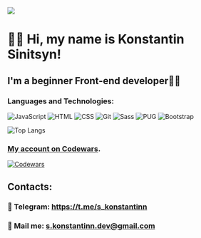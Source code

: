 ![](https://s9.gifyu.com/images/ExemplaryFairFeline-max-1mb-1-2.gif )
# 👋🏻 Hi, my name is Konstantin Sinitsyn!
## I'm a beginner Front-end developer👨‍💻

### Languages and Technologies:
![JavaScript](https://img.shields.io/badge/-JavaScript-454443?style=for-the-badge&logo=JavaScript)
![HTML](https://img.shields.io/badge/-HTML-454443?style=for-the-badge&logo=html5)
![CSS](https://img.shields.io/badge/-CSS-454443?style=for-the-badge&logo=css3)
![Git](https://img.shields.io/badge/-git-454443?style=for-the-badge&logo=git)
![Sass](https://img.shields.io/badge/-Sass-454443?style=for-the-badge&logo=sass)
![PUG](https://img.shields.io/badge/-pug-454443?style=for-the-badge&logo=pug)
![Bootstrap](https://img.shields.io/badge/-Bootstrap-454443?style=for-the-badge&logo=bootstrap)

![Top Langs](https://github-readme-stats.vercel.app/api/top-langs/?username=Konstantin-Sinitsyn&show_icons=true&theme=tokyonight&layout=compact)

### [My account on Codewars](https://www.codewars.com/users/Konstantin-Sinitsyn).
[![Codewars](https://www.codewars.com/users/Konstantin-Sinitsyn/badges/large)](https://www.codewars.com/users/Konstantin-Sinitsyn)

## Contacts:
### 📱 Telegram: https://t.me/s_konstantinn
### 📧 Mail me: s.konstantinn.dev@gmail.com
